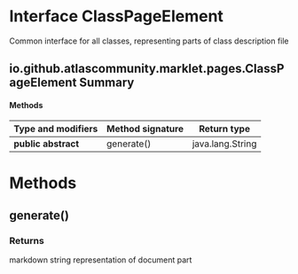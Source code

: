 Interface ClassPageElement
==========================
Common interface for all classes, representing parts of class description file

io.github.atlascommunity.marklet.pages.ClassPageElement Summary
-------
#### Methods
| Type and modifiers  | Method signature | Return type      |
| ------------------- | ---------------- | ---------------- |
| **public abstract** | generate()       | java.lang.String |

Methods
=======
generate()
----------


### Returns

markdown string representation of document part





